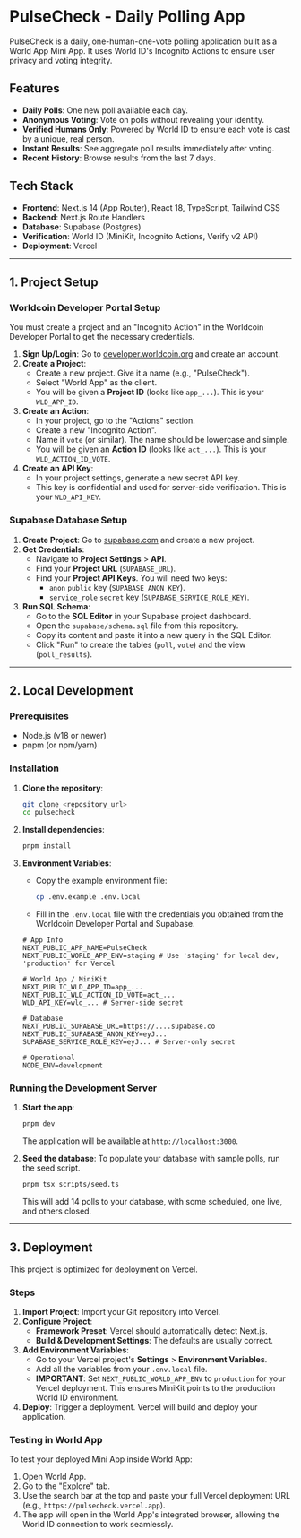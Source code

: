 
# PulseCheck - Daily Polling App

PulseCheck is a daily, one-human-one-vote polling application built as a World App Mini App. It uses World ID's Incognito Actions to ensure user privacy and voting integrity.

## Features

- **Daily Polls**: One new poll available each day.
- **Anonymous Voting**: Vote on polls without revealing your identity.
- **Verified Humans Only**: Powered by World ID to ensure each vote is cast by a unique, real person.
- **Instant Results**: See aggregate poll results immediately after voting.
- **Recent History**: Browse results from the last 7 days.

## Tech Stack

- **Frontend**: Next.js 14 (App Router), React 18, TypeScript, Tailwind CSS
- **Backend**: Next.js Route Handlers
- **Database**: Supabase (Postgres)
- **Verification**: World ID (MiniKit, Incognito Actions, Verify v2 API)
- **Deployment**: Vercel

---

## 1. Project Setup

### Worldcoin Developer Portal Setup

You must create a project and an "Incognito Action" in the Worldcoin Developer Portal to get the necessary credentials.

1.  **Sign Up/Login**: Go to [developer.worldcoin.org](https://developer.worldcoin.org/) and create an account.
2.  **Create a Project**:
    - Create a new project. Give it a name (e.g., "PulseCheck").
    - Select "World App" as the client.
    - You will be given a **Project ID** (looks like `app_...`). This is your `WLD_APP_ID`.
3.  **Create an Action**:
    - In your project, go to the "Actions" section.
    - Create a new "Incognito Action".
    - Name it `vote` (or similar). The name should be lowercase and simple.
    - You will be given an **Action ID** (looks like `act_...`). This is your `WLD_ACTION_ID_VOTE`.
4.  **Create an API Key**:
    - In your project settings, generate a new secret API key.
    - This key is confidential and used for server-side verification. This is your `WLD_API_KEY`.

### Supabase Database Setup

1.  **Create Project**: Go to [supabase.com](https://supabase.com) and create a new project.
2.  **Get Credentials**:
    - Navigate to **Project Settings** > **API**.
    - Find your **Project URL** (`SUPABASE_URL`).
    - Find your **Project API Keys**. You will need two keys:
        - `anon` `public` key (`SUPABASE_ANON_KEY`).
        - `service_role` `secret` key (`SUPABASE_SERVICE_ROLE_KEY`).
3.  **Run SQL Schema**:
    - Go to the **SQL Editor** in your Supabase project dashboard.
    - Open the `supabase/schema.sql` file from this repository.
    - Copy its content and paste it into a new query in the SQL Editor.
    - Click "Run" to create the tables (`poll`, `vote`) and the view (`poll_results`).

---

## 2. Local Development

### Prerequisites

- Node.js (v18 or newer)
- pnpm (or npm/yarn)

### Installation

1.  **Clone the repository**:
    ```bash
    git clone <repository_url>
    cd pulsecheck
    ```

2.  **Install dependencies**:
    ```bash
    pnpm install
    ```

3.  **Environment Variables**:
    - Copy the example environment file:
      ```bash
      cp .env.example .env.local
      ```
    - Fill in the `.env.local` file with the credentials you obtained from the Worldcoin Developer Portal and Supabase.

    ```env
    # App Info
    NEXT_PUBLIC_APP_NAME=PulseCheck
    NEXT_PUBLIC_WORLD_APP_ENV=staging # Use 'staging' for local dev, 'production' for Vercel

    # World App / MiniKit
    NEXT_PUBLIC_WLD_APP_ID=app_...
    NEXT_PUBLIC_WLD_ACTION_ID_VOTE=act_...
    WLD_API_KEY=wld_... # Server-side secret

    # Database
    NEXT_PUBLIC_SUPABASE_URL=https://....supabase.co
    NEXT_PUBLIC_SUPABASE_ANON_KEY=eyJ...
    SUPABASE_SERVICE_ROLE_KEY=eyJ... # Server-only secret

    # Operational
    NODE_ENV=development
    ```

### Running the Development Server

1.  **Start the app**:
    ```bash
    pnpm dev
    ```
    The application will be available at `http://localhost:3000`.

2.  **Seed the database**:
    To populate your database with sample polls, run the seed script.
    ```bash
    pnpm tsx scripts/seed.ts
    ```
    This will add 14 polls to your database, with some scheduled, one live, and others closed.

---

## 3. Deployment

This project is optimized for deployment on Vercel.

### Steps

1.  **Import Project**: Import your Git repository into Vercel.
2.  **Configure Project**:
    - **Framework Preset**: Vercel should automatically detect Next.js.
    - **Build & Development Settings**: The defaults are usually correct.
3.  **Add Environment Variables**:
    - Go to your Vercel project's **Settings** > **Environment Variables**.
    - Add all the variables from your `.env.local` file.
    - **IMPORTANT**: Set `NEXT_PUBLIC_WORLD_APP_ENV` to `production` for your Vercel deployment. This ensures MiniKit points to the production World ID environment.
4.  **Deploy**: Trigger a deployment. Vercel will build and deploy your application.

### Testing in World App

To test your deployed Mini App inside World App:

1.  Open World App.
2.  Go to the "Explore" tab.
3.  Use the search bar at the top and paste your full Vercel deployment URL (e.g., `https://pulsecheck.vercel.app`).
4.  The app will open in the World App's integrated browser, allowing the World ID connection to work seamlessly.
